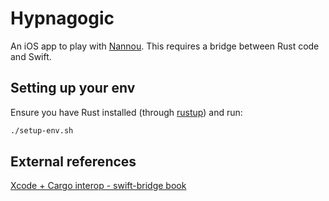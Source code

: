 # Hypnagogic 

An iOS app to play with [Nannou](https://nannou.cc). This requires a bridge between
Rust code and Swift.

## Setting up your env

Ensure you have Rust installed (through [rustup](https://rustup.rs)) and run:

``` sh
./setup-env.sh
```

## External references

[Xcode + Cargo interop - swift-bridge book](https://chinedufn.github.io/swift-bridge/building/xcode-and-cargo/index.html)
